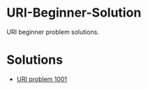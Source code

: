 # URI-Beginner-Solution
URI beginner problem solutions.
# Solutions
* [URI problem 1001](https://github.com/MarufurRahman/URI-Beginner-Solution/blob/master/Solutions/URI-1001.py)
